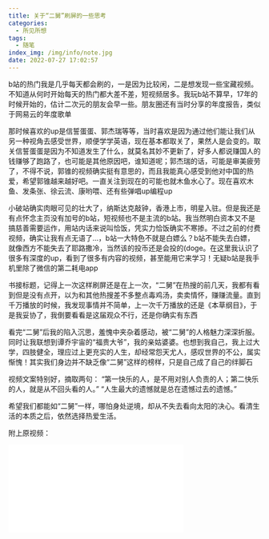 ```yaml
---
title: 关于“二舅”刷屏的一些思考
categories:
  - 所见所想
tags:
  - 随笔
index_img: /img/info/note.jpg
date: 2022-07-27 17:02:57
---
```


b站的热门我是几乎每天都会刷的，一是因为比较闲，二是想发现一些宝藏视频。不知道从何时开始每天的热门都大差不差，短视频居多。我玩b站不算早，17年的时候开始的，估计二次元的朋友会早一些。朋友圈还有当时分享的年度报告，类似于网易云的年度歌单

那时候喜欢的up是信誓蛋蛋、郭杰瑞等等，当时喜欢是因为通过他们能让我们从另一种视角去感受世界，顺便学学英语，现在基本都取关了，果然人是会变的。取关信誓蛋蛋是因为不知道发生了什么，就莫名其妙不更新了，好多人都说赚国人的钱赚够了跑路了，也可能是其他原因吧，谁知道呢；郭杰瑞的话，可能是审美疲劳了，不得不说，郭锥的视频确实挺有意思的，而且我能真心感受到他对中国的热爱，希望郭锥越来越好吧。一直关注到现在的可能也就木鱼水心了。现在喜欢木鱼、发条张、徐云流、康哟喂、还有些弹唱up编程up

小破站确实肉眼可见的壮大了，纳斯达克敲钟，香港上市，明星入驻。但是我还是有点怀念主页没有加号的b站，短视频也不是主流的b站。我当然明白资本又不是搞慈善需要运作，用站内话来说叫恰饭，凭实力恰饭确实不寒掺。不过之前的付费视频，确实让我有点无语了...，b站一大特色不就是白嫖么？b站不能失去白嫖，就像西方不能失去了耶路撒冷，当然该的投币还是会投的(doge。在这里我认识了很多有深度的up，看到了很多有内容的视频，甚至能用它来学习！无疑b站是我手机里除了微信的第二耗电app

书接标题，记得上一次这样刷屏还是在上一次，“二舅”在热搜的前几天，我都有看到但是没有点开，以为和其他热搜差不多整点毒鸡汤，卖卖情怀，赚赚流量。直到千万播放的时候，我发现事情并不简单，上一次千万播放的还是《本草纲目》，于是我妥协了，我倒要看看是这届观众不行，还是你确实有东西

看完“二舅”后我的陷入沉思，羞愧中夹杂着感动，被“二舅”的人格魅力深深折服。同时让我联想到谭乔宇宙的“福贵大爷”，我的亲姑婆婆。也想到我自己，我上过大学，四肢健全，理应过上更充实的人生，却经常怨天尤人，感叹世界的不公，属实惭愧！其实我们身边并不缺乏像“二舅”这样的榜样，只是自己成了自己的绊脚石

视频文案特别好，摘取两句：
“第一快乐的人，是不用对别人负责的人；第二快乐的人，就是从不回头看的人。”
“人生最大的遗憾就是总在遗憾过去的遗憾。”

希望我们都能如“二舅”一样，哪怕身处逆境，却从不失去看向太阳的决心。看清生活的本质之后，依然选择热爱生活。

附上原视频：
<iframe src="//player.bilibili.com/player.html?aid=898762590&bvid=BV1MN4y177PB&cid=783037295&page=1" width="350"
    height="175" scrolling="no" border="0" frameborder="no" framespacing="0" allowfullscreen="true"> </iframe>
